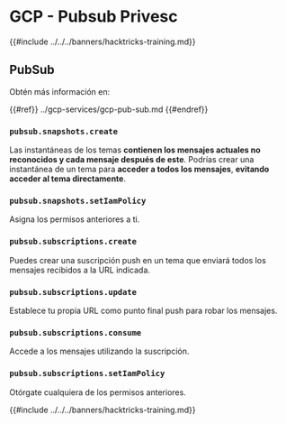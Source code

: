 # GCP - Pubsub Privesc

{{#include ../../../banners/hacktricks-training.md}}

## PubSub

Obtén más información en:

{{#ref}}
../gcp-services/gcp-pub-sub.md
{{#endref}}

### `pubsub.snapshots.create`

Las instantáneas de los temas **contienen los mensajes actuales no reconocidos y cada mensaje después de este**. Podrías crear una instantánea de un tema para **acceder a todos los mensajes**, **evitando acceder al tema directamente**.

### **`pubsub.snapshots.setIamPolicy`**

Asigna los permisos anteriores a ti.

### `pubsub.subscriptions.create`

Puedes crear una suscripción push en un tema que enviará todos los mensajes recibidos a la URL indicada.

### **`pubsub.subscriptions.update`**

Establece tu propia URL como punto final push para robar los mensajes.

### `pubsub.subscriptions.consume`

Accede a los mensajes utilizando la suscripción.

### `pubsub.subscriptions.setIamPolicy`

Otórgate cualquiera de los permisos anteriores.

{{#include ../../../banners/hacktricks-training.md}}
